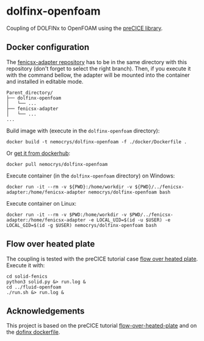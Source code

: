 # dolfinx-openfoam

Coupling of DOLFINx to OpenFOAM using the [preCICE library](https://precice.org/).

## Docker configuration

The [fenicsx-adapter repository](https://github.com/precice/fenicsx-adapter) has to be in the same directory with this repository (don't forget to select the right branch). Then, if you execute it with the command bellow, the adapter will be mounted into the container and installed in editable mode.

```
Parent_directory/
├── dolfinx-openfoam
│   └── ...
├── fenicsx-adapter
│   └── ...
...
```

Build image with (execute in the `dolfinx-openfoam` directory):

```shell
docker build -t nemocrys/dolfinx-openfoam -f ./docker/Dockerfile .
```

Or [get it from dockerhub](https://hub.docker.com/r/nemocrys/dolfinx-openfoam):

```shell
docker pull nemocrys/dolfinx-openfoam
```

Execute container (in the `dolfinx-openfoam` directory) on Windows:

```shell
docker run -it --rm -v ${PWD}:/home/workdir -v ${PWD}/../fenicsx-adapter:/home/fenicsx-adapter nemocrys/dolfinx-openfoam bash
```

Execute container on Linux:

```shell
docker run -it --rm -v $PWD:/home/workdir -v $PWD/../fenicsx-adapter:/home/fenicsx-adapter -e LOCAL_UID=$(id -u $USER) -e LOCAL_GID=$(id -g $USER) nemocrys/dolfinx-openfoam bash
```


## Flow over heated plate

The coupling is tested with the preCICE tutorial case [flow over heated plate](https://github.com/precice/tutorials/tree/master/flow-over-heated-plate). Execute it with:

```shell
cd solid-fenics
python3 solid.py &> run.log &
cd ../fluid-openfoam
./run.sh &> run.log &
```


## Acknowledgements

This project is based on the preCICE tutorial [flow-over-heated-plate](https://github.com/precice/tutorials/tree/master/flow-over-heated-plate) and on the [dofinx dockerfile](https://github.com/FEniCS/dolfinx/blob/main/docker/Dockerfile).
